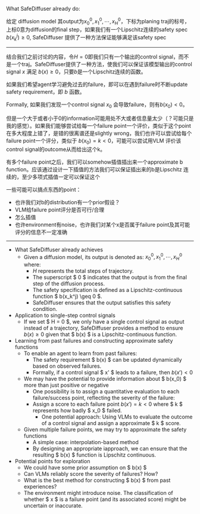 What SafeDiffuser already do:

给定 diffusion model 其output为$x_0^0, x_1^0, \cdots, x_H^0$，下标为planing traj的标号，上标0意为diffusion的final step，如果我们有一个Lipschitz连续的safety spec $b(x_k^j)\geq 0$, SafeDiffuser 提供了一种方法保证能够满足该safety spec

---

结合我们之前讨论的内容，令$H=0$即我们只有一个输出的control signal，而不是一个traj。SafeDiffuser提供了一种方法，使我们可以保证该模型输出的control signal $x$ 满足  $b(x)\geq 0$，只要$b$是一个Lipschitz连续的函数。

如果我们希望agent学习避免过去的failure，即可以在遇到failure时不断update safety requirement，即 $b$ 函数。

Formally, 如果我们发现一个control signal $x_0$ 会导致failure，则有$b(x_0) < 0$。

但是一个大于或者小于0的information可能用处不大或者信息量太少（？可能只是我的感觉）。如果我们能够尝试给每一个failure point一个评价，类似于这个point在多大程度上错了，是错的很离谱还是slightly wrong，我们也许可以尝试给每个failure point一个评分，类似于 $b(x_0) = k < 0$，可能可以尝试用VLM 评价该control signal的outcome从而给出这个k。

有多个failure point之后，我们可以somehow插值插出来一个approximate b function。应该通过设计一下插值的方法我们可以保证插出来的b是Lipschitz 连续的，至少多项式插值一定可以保证这个

一些可能可以搞点东西的point：

- 也许我们对b的distribution有一个prior假设？
- VLM给failure point评分是否可行/合理
- 怎么插值
- 也许environment有noise，也许我们对某个x是否属于failure point及其可能评分的信息不一定准确

---

- What SafeDiffuser already achieves
  - Given a diffusion model, its output is denoted as: $x_0^0, x_1^0, \cdots, x_H^0$
    where:
    - $H$ represents the total steps of trajectory.
    - The superscript $ 0 $ indicates that the output is from the final step of the diffusion process.
    - The safety specification is defined as a Lipschitz-continuous function $ b(x_k^j) \geq 0 $.
    - SafeDiffuser ensures that the output satisfies this safety condition.
- Application to single-step control signals
  - If we set $ H = 0 $, we only have a single control signal as output instead of a trajectory, SafeDiffuser provides a method to ensure
    $b(x) \geq 0$ given that $ b(x) $ is a Lipschitz-continuous function.
- Learning from past failures and constructing approximate safety functions
  - To enable an agent to learn from past failures:
    - The safety requirement $ b(x) $ can be updated dynamically based on observed failures.
    - Formally, if a control signal $ x' $ leads to a failure, then $b(x') < 0$
  - We may have the potential to provide information about $ b(x_0) $ more than just positive or negative
    - One possibility is to assign a quantitative evaluation to each failure/success point, reflecting the severity of the failure:
    - Assign a score to each failure point $b(x') = k < 0$ where $ k $ represents how badly $ x_0 $ failed.
      - One potential approach: Using VLMs to evaluate the outcome of a control signal and assign a approximate $ k $ score.
  - Given multiple failure points, we may try to approximate the safety functions
    - A simple case: interpolation-based method
    - By designing an appropriate iapproach, we can ensure that the resulting $ b(x) $ function is Lipschitz continuous.
- Potential points for exploration
  - We could have some prior assumption on $ b(x) $
  - Can VLMs reliably score the severity of failures? How?
  - What is the best method for constructing $ b(x) $ from past experiences?
  - The environment might introduce noise. The classification of whether $ x $ is a failure point (and its associated score) might be uncertain or inaccurate.
